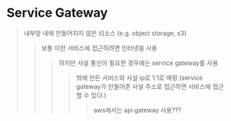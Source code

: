 # Service Gateway

> 내부망 내에 만들어지지 않은 리소스 (e.g. object storage, s3)
>
> > 보통 이런 서비스에 접근하려면 인터넷을 사용
> >
> > > 하지만 사설 통신이 필요한 경우에는 service gateway를 사용
> > >
> > > > 밖에 만든 서비스와 사설 ip로 1:1로 매핑 (service gateway가 만들어준 사설 주소로 접근하면 서비스에 접근할 수 있다.)
> > > >
> > > > > aws에서는 api gateway 사용???
